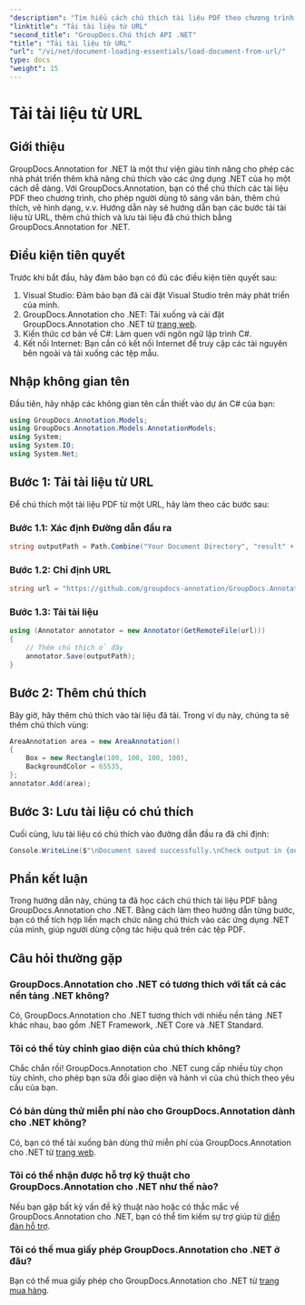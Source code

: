 ```yaml
---
"description": "Tìm hiểu cách chú thích tài liệu PDF theo chương trình bằng GroupDocs.Annotation cho .NET. Hướng dẫn từng bước với ví dụ về mã."
"linktitle": "Tải tài liệu từ URL"
"second_title": "GroupDocs.Chú thích API .NET"
"title": "Tải tài liệu từ URL"
"url": "/vi/net/document-loading-essentials/load-document-from-url/"
type: docs
"weight": 15
---
```


# Tải tài liệu từ URL

## Giới thiệu
GroupDocs.Annotation for .NET là một thư viện giàu tính năng cho phép các nhà phát triển thêm khả năng chú thích vào các ứng dụng .NET của họ một cách dễ dàng. Với GroupDocs.Annotation, bạn có thể chú thích các tài liệu PDF theo chương trình, cho phép người dùng tô sáng văn bản, thêm chú thích, vẽ hình dạng, v.v. Hướng dẫn này sẽ hướng dẫn bạn các bước tải tài liệu từ URL, thêm chú thích và lưu tài liệu đã chú thích bằng GroupDocs.Annotation for .NET.
## Điều kiện tiên quyết
Trước khi bắt đầu, hãy đảm bảo bạn có đủ các điều kiện tiên quyết sau:
1. Visual Studio: Đảm bảo bạn đã cài đặt Visual Studio trên máy phát triển của mình.
2. GroupDocs.Annotation cho .NET: Tải xuống và cài đặt GroupDocs.Annotation cho .NET từ [trang web](https://releases.groupdocs.com/annotation/net/).
3. Kiến thức cơ bản về C#: Làm quen với ngôn ngữ lập trình C#.
4. Kết nối Internet: Bạn cần có kết nối Internet để truy cập các tài nguyên bên ngoài và tải xuống các tệp mẫu.

## Nhập không gian tên
Đầu tiên, hãy nhập các không gian tên cần thiết vào dự án C# của bạn:
```csharp
using GroupDocs.Annotation.Models;
using GroupDocs.Annotation.Models.AnnotationModels;
using System;
using System.IO;
using System.Net;
```
## Bước 1: Tải tài liệu từ URL
Để chú thích một tài liệu PDF từ một URL, hãy làm theo các bước sau:
### Bước 1.1: Xác định Đường dẫn đầu ra
```csharp
string outputPath = Path.Combine("Your Document Directory", "result" + Path.GetExtension("input.pdf"));
```
### Bước 1.2: Chỉ định URL
```csharp
string url = "https://github.com/groupdocs-annotation/GroupDocs.Annotation-for-.NET/blob/master/Examples/Resources/SampleFiles/input.pdf?raw=true";
```
### Bước 1.3: Tải tài liệu
```csharp
using (Annotator annotator = new Annotator(GetRemoteFile(url)))
{
    // Thêm chú thích ở đây
    annotator.Save(outputPath);
}
```
## Bước 2: Thêm chú thích
Bây giờ, hãy thêm chú thích vào tài liệu đã tải. Trong ví dụ này, chúng ta sẽ thêm chú thích vùng:
```csharp
AreaAnnotation area = new AreaAnnotation()
{
    Box = new Rectangle(100, 100, 100, 100),
    BackgroundColor = 65535,
};
annotator.Add(area);
```
## Bước 3: Lưu tài liệu có chú thích
Cuối cùng, lưu tài liệu có chú thích vào đường dẫn đầu ra đã chỉ định:
```csharp
Console.WriteLine($"\nDocument saved successfully.\nCheck output in {outputPath}.");
```

## Phần kết luận
Trong hướng dẫn này, chúng ta đã học cách chú thích tài liệu PDF bằng GroupDocs.Annotation cho .NET. Bằng cách làm theo hướng dẫn từng bước, bạn có thể tích hợp liền mạch chức năng chú thích vào các ứng dụng .NET của mình, giúp người dùng cộng tác hiệu quả trên các tệp PDF.

## Câu hỏi thường gặp
### GroupDocs.Annotation cho .NET có tương thích với tất cả các nền tảng .NET không?
Có, GroupDocs.Annotation cho .NET tương thích với nhiều nền tảng .NET khác nhau, bao gồm .NET Framework, .NET Core và .NET Standard.
### Tôi có thể tùy chỉnh giao diện của chú thích không?
Chắc chắn rồi! GroupDocs.Annotation cho .NET cung cấp nhiều tùy chọn tùy chỉnh, cho phép bạn sửa đổi giao diện và hành vi của chú thích theo yêu cầu của bạn.
### Có bản dùng thử miễn phí nào cho GroupDocs.Annotation dành cho .NET không?
Có, bạn có thể tải xuống bản dùng thử miễn phí của GroupDocs.Annotation cho .NET từ [trang web](https://releases.groupdocs.com/).
### Tôi có thể nhận được hỗ trợ kỹ thuật cho GroupDocs.Annotation cho .NET như thế nào?
Nếu bạn gặp bất kỳ vấn đề kỹ thuật nào hoặc có thắc mắc về GroupDocs.Annotation cho .NET, bạn có thể tìm kiếm sự trợ giúp từ [diễn đàn hỗ trợ](https://forum.groupdocs.com/c/annotation/10).
### Tôi có thể mua giấy phép GroupDocs.Annotation cho .NET ở đâu?
Bạn có thể mua giấy phép cho GroupDocs.Annotation cho .NET từ [trang mua hàng](https://purchase.groupdocs.com/buy).